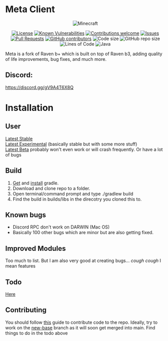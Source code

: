 # Meta Client
<p align="center">
  <img src="https://img.shields.io/badge/MC-1.8.9-brightgreen.svg" alt="Minecraft"/>
</p>

<p align="center">
  <a href="LICENSE"><img src="https://img.shields.io/github/license/Kopamed/Raven-bPLUS" alt="License"/></a>
  <a href="https://snyk.io/test/github/kopamed/Raven-bPLUS?targetFile=build.gradle"><img src="https://snyk.io/test/github/kopamed/Raven-bPLUS/badge.svg?targetFile=build.gradle" alt="Known Vulnerabilities"/></a>
  <a href="https://github.com/kopamed/Raven-bPLUS/issues/"><img src="https://img.shields.io/badge/contributions-welcome-brightgreen.svg?style=flat" alt="Contributions welcome"/></a>
  <a href="https://github.com/kopamed/Raven-bPLUS/issues/"><img src="https://img.shields.io/github/issues/kopamed/Raven-bPLUS.svg" alt="Issues"/></a>
  <a href="https://github.com/kopamed/Raven-bPLUS/pulls/"><img src="https://img.shields.io/github/issues-pr/kopamed/Raven-bPLUS.svg" alt="Pull Requests"/></a>
  <a href="https://github.com/kopamed/Raven-bPLUS/graphs/contributors/"><img src="https://img.shields.io/github/contributors/kopamed/Raven-bPLUS.svg" alt="GitHub contributors"/></a>
  <img src="https://img.shields.io/github/languages/code-size/kopamed/Raven-bPLUS.svg" alt="Code size"/>
  <img src="https://img.shields.io/github/repo-size/kopamed/Raven-bPLUS.svg" alt="GitHub repo size"/>
  <img src="https://tokei.rs/b1/github/kopamed/Raven-bPLUS?moduleCategory=code" alt="Lines of Code"/>
  <img src="https://img.shields.io/github/languages/top/Kopamed/Raven-bPLUS" alt="Java"/>
</p>

Meta is a fork of Raven b+ which is built on top of Raven b3, adding quality of life improvements, bug fixes, and much more.<br>

## Discord:
https://discord.gg/gV9A4T6X8Q

# Installation
## User
[Latest Stable](https://github.com/xandernp/Meta/raw/main/build/libs/%5B1.8.9%5D%20BetterKeystrokes%20V-1.2.jar) <br>
[Latest Experimental](https://github.com/xandernp/Meta/raw/lunarkeystrokes/build/libs/%5B1.8.9%5DLunarKeystrokes%20B-1.jar) (basically stable but with some more stuff)<br>
[Latest Beta](https://github.com/xandernp/Meta/raw/new-base/build/libs/RavenB%2B-1.jar) probably won't even work or will crash frequently. Or have a lot of bugs

## Build
1. [Get](https://gradle.org/next-steps/?version=2.7&format=bin) and [install](https://docs.gradle.org/current/userguide/installation.html) gradle.
2. Download and clone repo to a folder.
3. Open terminal/command prompt and type ./gradlew build
4. Find the build in builds/libs in the direcotry you cloned this to.

## Known bugs
 - Discord RPC don't work on DARWIN (Mac OS)
 - Basically 100 other bugs which are minor but are also getting fixed.

## Improved Modules
Too much to list. But I am also very good at creating bugs... *cough cough* I mean features

## Todo
[Here](https://github.com/Kopamed/Raven-bPLUS/projects/1)

## Contributing
You should follow [this](https://gist.github.com/MarcDiethelm/7303312#file-contributing-md) guide to contribute code to the repo. Ideally, try to work on the [new-base](https://github.com/Kopamed/Raven-bPLUS/tree/new-base) branch as it will soon get merged into main. Find things to do in the todo above
